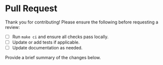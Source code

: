 # Pull Request

Thank you for contributing! Please ensure the following before requesting a review:

- [ ] Run `make ci` and ensure all checks pass locally.
- [ ] Update or add tests if applicable.
- [ ] Update documentation as needed.

Provide a brief summary of the changes below.
